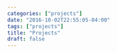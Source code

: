 ```yaml
---
categories: ["projects"]
date: "2016-10-02T22:55:05-04:00"
tags: ["projects"]
title: "Projects"
draft: false
---
```

